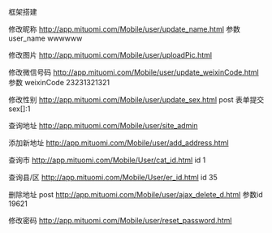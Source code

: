 框架搭建


修改昵称
http://app.mituomi.com/Mobile/user/update_name.html
参数 user_name wwwwww

修改图片
http://app.mituomi.com/Mobile/user/uploadPic.html

修改微信号码
http://app.mituomi.com/Mobile/user/update_weixinCode.html
参数 weixinCode 23231321321

修改性别
http://app.mituomi.com/Mobile/user/update_sex.html
post 表单提交
sex[]:1

查询地址
http://app.mituomi.com/Mobile/user/site_admin

添加新地址
http://app.mituomi.com/Mobile/user/add_address.html

查询市
http://app.mituomi.com/Mobile/User/cat_id.html
id 1

查询县/区
http://app.mituomi.com/Mobile/User/er_id.html
id 35

删除地址
post
http://app.mituomi.com/Mobile/user/ajax_delete_d.html
参数id 19621

修改密码
http://app.mituomi.com/Mobile/user/reset_password.html